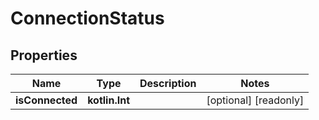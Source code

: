 
# ConnectionStatus

## Properties
Name | Type | Description | Notes
------------ | ------------- | ------------- | -------------
**isConnected** | **kotlin.Int** |  |  [optional] [readonly]



